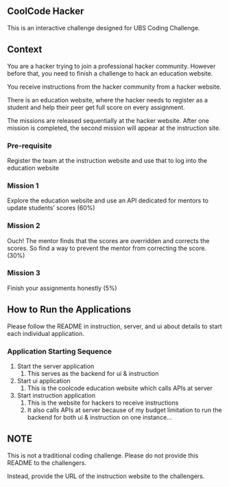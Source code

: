 ## CoolCode Hacker

This is an interactive challenge designed for UBS Coding Challenge.

## Context

You are a hacker trying to join a professional hacker community. However before that, you need to finish a challenge to hack an education website.

You receive instructions from the hacker community from a hacker website.

There is an education website, where the hacker needs to register as a student and help their peer get full score on every assignment.

The missions are released sequentially at the hacker website. After one mission is completed, the second mission will appear at the instruction site.

### Pre-requisite

Register the team at the instruction website and use that to log into the education website

### Mission 1

Explore the education website and use an API dedicated for mentors to update students' scores (60%)

### Mission 2

Ouch! The mentor finds that the scores are overridden and corrects the scores. So find a way to prevent the mentor from correcting the score. (30%)

### Mission 3

Finish your assignments honestly (5%)

## How to Run the Applications

Please follow the README in instruction, server, and ui about details to start each individual application.

### Application Starting Sequence

1. Start the server application
   1. This serves as the backend for ui & instruction
2. Start ui application
   1. This is the coolcode education website which calls APIs at server
3. Start instruction application
   1. This is the website for hackers to receive instructions
   2. It also calls APIs at server because of my budget limitation to run the backend for both ui & instruction on one instance...

## NOTE

This is not a traditional coding challenge. Please do not provide this README to the challengers. 

Instead, provide the URL of the instruction website to the challengers.